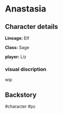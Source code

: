 # Anastasia

## Character details
**Lineage:** Elf

**Class:** Sage

**player:** Liz


### visual discription
wip


## Backstory


#character #pc 